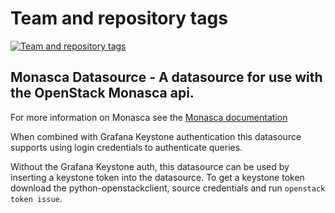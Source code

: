 Team and repository tags
========================

[![Team and repository tags](http://governance.openstack.org/badges/monasca-grafana-datasource.svg)](http://governance.openstack.org/reference/tags/index.html)

<!-- Change things from this point on -->

## Monasca Datasource - A datasource for use with the OpenStack Monasca api.

For more information on Monasca see the [Monasca documentation](https://wiki.openstack.org/wiki/Monasca)

When combined with Grafana Keystone authentication this datasource supports using login credentials to authenticate queries.

Without the Grafana Keystone auth, this datasource can be used by inserting a keystone token into the datasource.  To get a keystone token download the python-openstackclient, source credentials and run `openstack token issue`.
